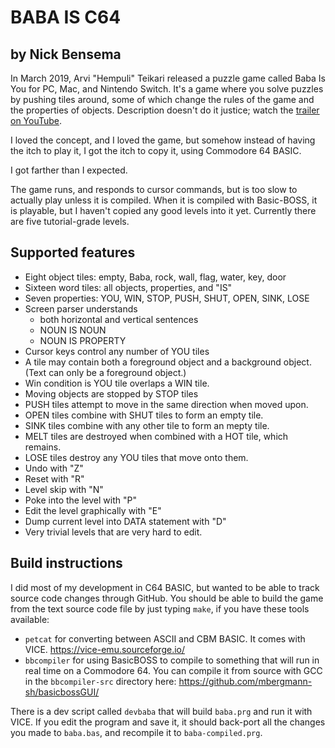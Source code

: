 # BABA IS C64

## by Nick Bensema

In March 2019, Arvi "Hempuli" Teikari released a puzzle game called Baba Is You for PC, Mac, and Nintendo Switch. It's a game where you solve puzzles by pushing tiles around, some of which change the rules of the game and the properties of objects. Description doesn't do it justice; watch the [trailer on YouTube](https://www.youtube.com/watch?v=U7MJljsoUSo "Baba Is You release trailer").

I loved the concept, and I loved the game, but somehow instead of having the itch to play it, I got the itch to copy it, using Commodore 64 BASIC.

I got farther than I expected.

The game runs, and responds to cursor commands, but is too slow to
actually play unless it is compiled.  When it is compiled with 
Basic-BOSS, it is playable, but I haven't copied any good levels 
into it yet.  Currently there are five tutorial-grade levels.

## Supported features

* Eight object tiles: empty, Baba, rock, wall, flag, water, key, door
* Sixteen word tiles: all objects, properties, and "IS"
* Seven properties: YOU, WIN, STOP, PUSH, SHUT, OPEN, SINK, LOSE
* Screen parser understands
  * both horizontal and vertical sentences
  * NOUN IS NOUN
  * NOUN IS PROPERTY
* Cursor keys control any number of YOU tiles
* A tile may contain both a foreground object and a background object.
  (Text can only be a foreground object.)
* Win condition is YOU tile overlaps a WIN tile.
* Moving objects are stopped by STOP tiles
* PUSH tiles attempt to move in the same direction when moved upon.
* OPEN tiles combine with SHUT tiles to form an empty tile.
* SINK tiles combine with any other tile to form an mepty tile.
* MELT tiles are destroyed when combined with a HOT tile, which remains.
* LOSE tiles destroy any YOU tiles that move onto them.
* Undo with "Z"
* Reset with "R"
* Level skip with "N"
* Poke into the level with "P"
* Edit the level graphically with "E"
* Dump current level into DATA statement with "D"
* Very trivial levels that are very hard to edit.

## Build instructions

I did most of my development in C64 BASIC, but wanted to be able to track source
code changes through GitHub.  You should be able to build the game from the text
source code file by just typing `make`, if you have these tools available:

* `petcat` for converting between ASCII and CBM BASIC.  It comes with VICE.
   https://vice-emu.sourceforge.io/
* `bbcompiler` for using BasicBOSS to compile to something that will run
  in real time on a Commodore 64.  You can compile it from source with GCC
  in the `bbcompiler-src` directory here:  https://github.com/mbergmann-sh/basicbossGUI/

There is a dev script called `devbaba` that will build `baba.prg` and run it with VICE.
If you edit the program and save it, it should back-port all the changes you made to
`baba.bas`, and recompile it to `baba-compiled.prg`.

